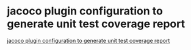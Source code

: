 # jacoco plugin configuration to generate unit test coverage report
[jacoco plugin configuration to generate unit test coverage report](https://aiwithcloud.com/2022/09/19/jacoco_plugin_configuration_to_generate_unit_test_coverage_report/)